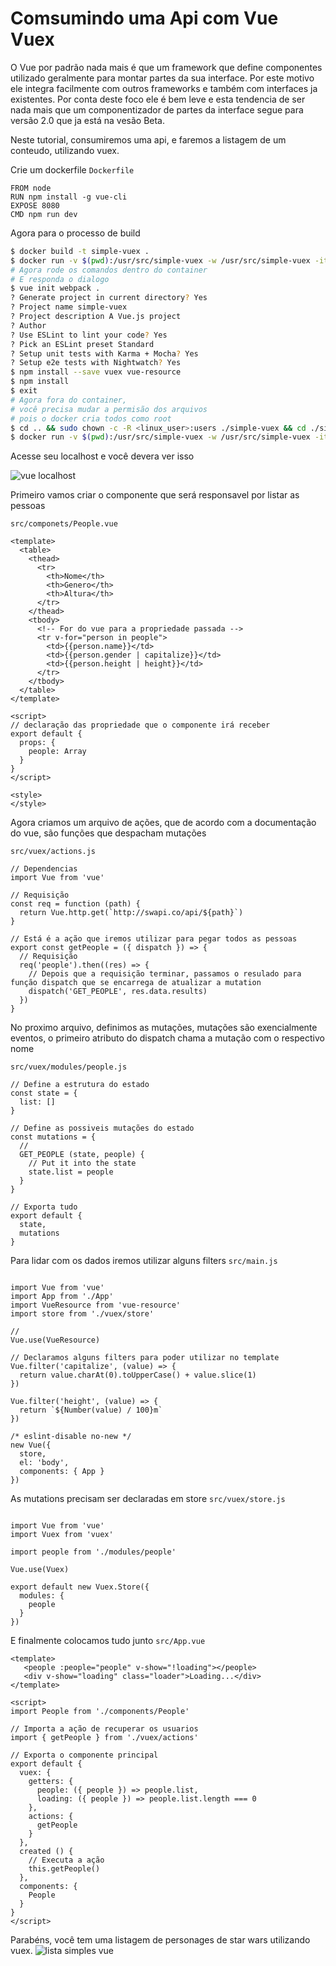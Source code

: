 # Comsumindo uma Api com Vue Vuex

O Vue por padrão nada mais é que um framework que define componentes utilizado geralmente para montar partes da sua interface. Por este motivo ele integra facilmente com outros frameworks e também com interfaces ja existentes. Por conta deste foco ele é bem leve e esta tendencia de ser nada mais que um componentizador de partes da interface segue para versão 2.0 que ja está na vesão Beta.

Neste tutorial, consumiremos uma api, e faremos a listagem de um conteudo, utilizando vuex.

Crie um dockerfile
`Dockerfile`
```code
FROM node
RUN npm install -g vue-cli
EXPOSE 8080
CMD npm run dev
```

Agora para o processo de build
```sh
$ docker build -t simple-vuex .
$ docker run -v $(pwd):/usr/src/simple-vuex -w /usr/src/simple-vuex -it --rm simple-vuex bash
# Agora rode os comandos dentro do container
# E responda o dialogo
$ vue init webpack .
? Generate project in current directory? Yes
? Project name simple-vuex
? Project description A Vue.js project
? Author 
? Use ESLint to lint your code? Yes
? Pick an ESLint preset Standard
? Setup unit tests with Karma + Mocha? Yes
? Setup e2e tests with Nightwatch? Yes
$ npm install --save vuex vue-resource
$ npm install
$ exit
# Agora fora do container, 
# você precisa mudar a permisão dos arquivos 
# pois o docker cria todos como root
$ cd .. && sudo chown -c -R <linux_user>:users ./simple-vuex && cd ./simple-vuex
$ docker run -v $(pwd):/usr/src/simple-vuex -w /usr/src/simple-vuex -it --rm -p 8080:8080 simple-vuex
```

Acesse seu localhost e você devera ver isso

<img href="https://raw.githubusercontent.com/yebo-ecommerce/simple-vuex/master/static/image00.png" alt="vue localhost">

Primeiro vamos criar o componente que será responsavel por listar as pessoas

`src/componets/People.vue`
```code
<template>
  <table>
    <thead>
      <tr>
        <th>Nome</th>
        <th>Genero</th>
        <th>Altura</th>
      </tr>
    </thead>
    <tbody>
      <!-- For do vue para a propriedade passada -->
      <tr v-for="person in people">
        <td>{{person.name}}</td>
        <td>{{person.gender | capitalize}}</td>
        <td>{{person.height | height}}</td>
      </tr>
    </tbody>
  </table>
</template>

<script>
// declaração das propriedade que o componente irá receber
export default {
  props: {
    people: Array
  }
}
</script>

<style>
</style>
```
Agora criamos um arquivo de ações, que de acordo com a documentação do vue, são funções que despacham mutações

`src/vuex/actions.js`
```code
// Dependencias
import Vue from 'vue'

// Requisição
const req = function (path) {
  return Vue.http.get(`http://swapi.co/api/${path}`)
}

// Está é a ação que iremos utilizar para pegar todos as pessoas
export const getPeople = ({ dispatch }) => {
  // Requisição
  req('people').then((res) => {
    // Depois que a requisição terminar, passamos o resulado para função dispatch que se encarrega de atualizar a mutation
    dispatch('GET_PEOPLE', res.data.results)
  })
}
```
No proximo arquivo, definimos as mutações, mutações são exencialmente eventos, o primeiro atributo do dispatch chama a mutação com o respectivo nome

`src/vuex/modules/people.js`
```code
// Define a estrutura do estado
const state = {
  list: []
}

// Define as possiveis mutações do estado
const mutations = {
  //
  GET_PEOPLE (state, people) {
    // Put it into the state
    state.list = people
  }
}

// Exporta tudo
export default {
  state,
  mutations
}
```
Para lidar com os dados iremos utilizar alguns filters
`src/main.js`
```code

import Vue from 'vue'
import App from './App'
import VueResource from 'vue-resource'
import store from './vuex/store'

//
Vue.use(VueResource)

// Declaramos alguns filters para poder utilizar no template
Vue.filter('capitalize', (value) => {
  return value.charAt(0).toUpperCase() + value.slice(1)
})

Vue.filter('height', (value) => {
  return `${Number(value) / 100}m`
})

/* eslint-disable no-new */
new Vue({
  store,
  el: 'body',
  components: { App }
})
```
As mutations precisam ser declaradas em store
`src/vuex/store.js`
```code

import Vue from 'vue'
import Vuex from 'vuex'

import people from './modules/people'

Vue.use(Vuex)

export default new Vuex.Store({
  modules: {
    people
  }
})
```
E finalmente colocamos tudo junto
`src/App.vue`
```code
<template>
   <people :people="people" v-show="!loading"></people>
   <div v-show="loading" class="loader">Loading...</div>
</template>

<script>
import People from './components/People'

// Importa a ação de recuperar os usuarios
import { getPeople } from './vuex/actions'

// Exporta o componente principal
export default {
  vuex: {
    getters: {
      people: ({ people }) => people.list,
      loading: ({ people }) => people.list.length === 0
    },
    actions: {
      getPeople
    }
  },
  created () {
    // Executa a ação
    this.getPeople()
  },
  components: {
    People
  }
}
</script>
```

Parabéns, você tem uma listagem de personages de star wars utilizando vuex.
<img href="https://raw.githubusercontent.com/yebo-ecommerce/simple-vuex/master/static/image01.png" alt="lista simples vue">
